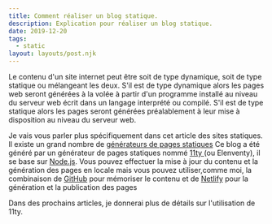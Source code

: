 ```yaml
---
title: Comment réaliser un blog statique.
description: Explication pour réaliser un blog statique.
date: 2019-12-20
tags:
  - static
layout: layouts/post.njk
---
```


Le contenu d'un site internet peut être soit de type dynamique, soit de type statique ou mélangeant les deux.
S'il est de type dynamique alors les pages web seront générées à la volée à partir d'un programme installé au niveau du serveur web écrit dans un langage interprété ou compilé.
S'il est de type statique alors les pages seront générées préalablement à leur mise à disposition au niveau du serveur web.

Je vais vous parler plus spécifiquement dans cet article des sites statiques.
Il existe un grand nombre de <a href="https://www.staticgen.com/">générateurs de pages statiques</a>
Ce blog a été généré par un générateur de pages statiques nommé <a href="https://www.11ty.dev/">11ty </a> (ou Elenventy), il se base sur  <a href="https://nodejs.org/en/">Node.js</a>.
Vous pouvez effectuer la mise à jour du contenu et la génération des pages en locale mais vous pouvez utiliser,comme moi, la combinaison 
de <a href="https://github.com/">GitHub</a> pour mémoriser le contenu et de <a href="https://www.netlify.com/">Netlify</a> pour la génération et la publication des pages

Dans des prochains articles, je donnerai plus de détails sur l'utilisation de 11ty.
